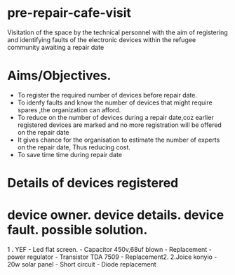 # pre-repair-cafe-visit
Visitation of the space by the technical personnel with the aim of registering and identifying faults of the electronic devices within the refugee community awaiting a repair date
# Aims/Objectives.
- To register the required number of devices before repair date.
- To idenfy faults and know the number of devices that might require spares ,the organization can afford.
- To reduce on the number of devices during a repair date,coz earlier registered devices are marked and no more registration will be offered on the repair date
- It gives chance for the organisation to estimate the number of experts on the repair date,
  Thus reducing cost.
- To save time time during repair date

# Details of devices registered

# device owner.                     device details.                          device fault.                                    possible solution.
1 . YEF                           - Led flat screen.                       - Capacitor 450v,68uf blown                       - Replacement
                                  - power regulator                        - Transistor TDA 7509                             - Replacement2.
2.Joice konyio                    - 20w solar panel                        - Short circuit                                   - Diode replacement                                 
                                                                           
